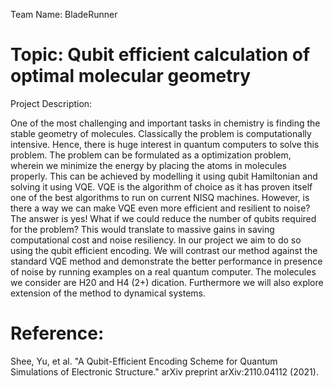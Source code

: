 Team Name: BladeRunner

# Topic: Qubit efficient calculation of optimal molecular geometry

Project Description:

One of the most challenging and important tasks in chemistry is finding the stable geometry of molecules. Classically the problem is computationally intensive. Hence, there is huge interest in quantum computers to solve this problem. The problem can be formulated as a optimization problem, wherein we minimize the energy by placing the atoms in molecules properly. This can be achieved by modelling it using qubit Hamiltonian and solving it using VQE. VQE is the algorithm of choice as it has proven itself one of the best algorithms to run on current NISQ machines. However, is there a way we can make VQE even more efficient and resilient to noise?
The answer is yes! What if we could reduce the number of qubits required for the problem? This would translate to massive gains in saving computational cost and noise resiliency. In our project we aim to do so using the qubit efficient encoding. We will contrast our method against the standard VQE method and demonstrate the better performance in presence of noise by running examples on a real quantum computer. The molecules we consider are H20 and H4 (2+) dication. Furthermore we will also explore extension of the method to dynamical systems.

# Reference:

Shee, Yu, et al. "A Qubit-Efficient Encoding Scheme for Quantum Simulations of Electronic Structure." arXiv preprint arXiv:2110.04112 (2021).
